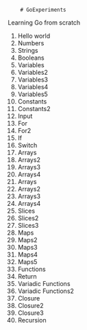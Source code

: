 		# GoExperiments
Learning Go from scratch<br>
01. Hello world<br>
02. Numbers <br>
03. Strings  <br>
04. Booleans  <br>
05. Variables <br>
06. Variables2 <br>
07. Variables3 <br>
08. Variables4 <br>
09. Variables5 <br>
10. Constants <br>
11. Constants2 <br>
12. Input <br>
13. For <br>
14. For2 <br>
15. If <br>
16. Switch <br>
17. Arrays <br>
18. Arrays2 <br>
19. Arrays3 <br>
20. Arrays4 <br>
17. Arrays <br>
18. Arrays2 <br>
19. Arrays3 <br>
20. Arrays4 <br>
21. Slices <br>
22. Slices2 <br>
23. Slices3 <br>
24. Maps <br>
25. Maps2 <br>
26. Maps3 <br>
27. Maps4 <br>
28. Maps5 <br>
29. Functions <br>
30. Return <br>
31. Variadic Functions  <br>
32. Variadic Functions2<br>
33. Closure<br>
34. Closure2<br>
35. Closure3<br>
36. Recursion<br>
